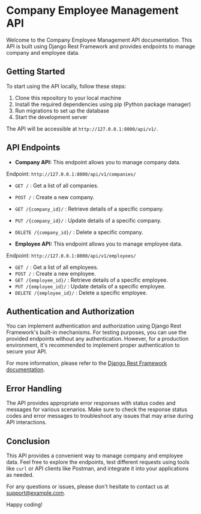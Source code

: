 # Company Employee Management API

Welcome to the Company Employee Management API documentation. This API is built using Django Rest Framework and provides endpoints to manage company and employee data.

## Getting Started

To start using the API locally, follow these steps:

1. Clone this repository to your local machine
2. Install the required dependencies using pip (Python package manager)
3. Run migrations to set up the database
4. Start the development server


The API will be accessible at `http://127.0.0.1:8000/api/v1/`.

## API Endpoints

- **Company API:** This endpoint allows you to manage company data.

Endpoint: `http://127.0.0.1:8000/api/v1/companies/`

- `GET /` : Get a list of all companies.
- `POST /` : Create a new company.
- `GET /{company_id}/` : Retrieve details of a specific company.
- `PUT /{company_id}/` : Update details of a specific company.
- `DELETE /{company_id}/` : Delete a specific company.

- **Employee API:** This endpoint allows you to manage employee data.

Endpoint: `http://127.0.0.1:8000/api/v1/employees/`

- `GET /` : Get a list of all employees.
- `POST /` : Create a new employee.
- `GET /{employee_id}/` : Retrieve details of a specific employee.
- `PUT /{employee_id}/` : Update details of a specific employee.
- `DELETE /{employee_id}/` : Delete a specific employee.

## Authentication and Authorization

You can implement authentication and authorization using Django Rest Framework's built-in mechanisms. For testing purposes, you can use the provided endpoints without any authentication. However, for a production environment, it's recommended to implement proper authentication to secure your API.

For more information, please refer to the [Django Rest Framework documentation](https://www.django-rest-framework.org/).

## Error Handling

The API provides appropriate error responses with status codes and messages for various scenarios. Make sure to check the response status codes and error messages to troubleshoot any issues that may arise during API interactions.

## Conclusion

This API provides a convenient way to manage company and employee data. Feel free to explore the endpoints, test different requests using tools like `curl` or API clients like Postman, and integrate it into your applications as needed.

For any questions or issues, please don't hesitate to contact us at support@example.com.

Happy coding!



